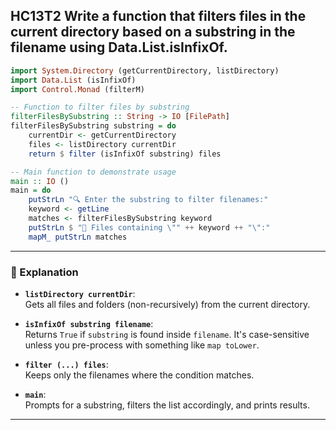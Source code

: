 HC13T2
Write a function that filters files in the current directory based on a substring in the filename using Data.List.isInfixOf.
---


```haskell
import System.Directory (getCurrentDirectory, listDirectory)
import Data.List (isInfixOf)
import Control.Monad (filterM)

-- Function to filter files by substring
filterFilesBySubstring :: String -> IO [FilePath]
filterFilesBySubstring substring = do
    currentDir <- getCurrentDirectory
    files <- listDirectory currentDir
    return $ filter (isInfixOf substring) files

-- Main function to demonstrate usage
main :: IO ()
main = do
    putStrLn "🔍 Enter the substring to filter filenames:"
    keyword <- getLine
    matches <- filterFilesBySubstring keyword
    putStrLn $ "📂 Files containing \"" ++ keyword ++ "\":"
    mapM_ putStrLn matches
```

---

### 🧠 Explanation

- **`listDirectory currentDir`**:  
  Gets all files and folders (non-recursively) from the current directory.

- **`isInfixOf substring filename`**:  
  Returns `True` if `substring` is found inside `filename`. It's case-sensitive unless you pre-process with something like `map toLower`.

- **`filter (...) files`**:  
  Keeps only the filenames where the condition matches.

- **`main`**:  
  Prompts for a substring, filters the list accordingly, and prints results.

---

 
